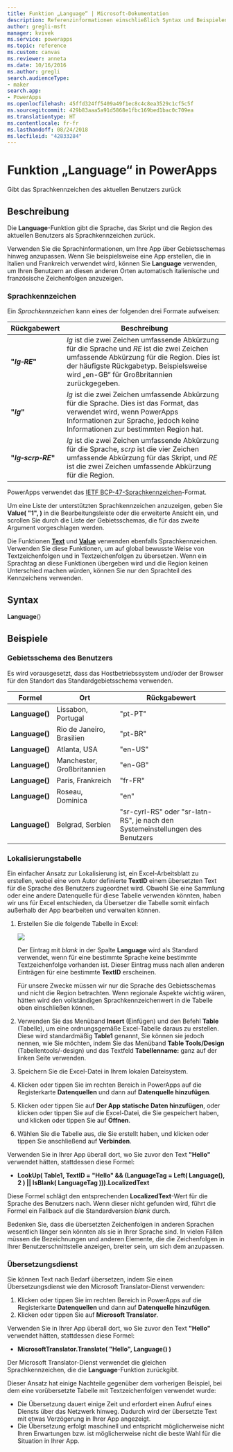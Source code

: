 ```yaml
---
title: Funktion „Language“ | Microsoft-Dokumentation
description: Referenzinformationen einschließlich Syntax und Beispielen für die Funktion „Language“ in PowerApps
author: gregli-msft
manager: kvivek
ms.service: powerapps
ms.topic: reference
ms.custom: canvas
ms.reviewer: anneta
ms.date: 10/16/2016
ms.author: gregli
search.audienceType:
- maker
search.app:
- PowerApps
ms.openlocfilehash: 45ffd324ff5409a49f1ec8c4c8ea3529c1cf5c5f
ms.sourcegitcommit: 429b83aaa5a91d5868e1fbc169bed1bac0c709ea
ms.translationtype: HT
ms.contentlocale: fr-fr
ms.lasthandoff: 08/24/2018
ms.locfileid: "42833284"
---
```

# <a name="language-function-in-powerapps"></a>Funktion „Language“ in PowerApps
Gibt das Sprachkennzeichen des aktuellen Benutzers zurück

## <a name="description"></a>Beschreibung
Die **Language**-Funktion gibt die Sprache, das Skript und die Region des aktuellen Benutzers als Sprachkennzeichen zurück.

Verwenden Sie die Sprachinformationen, um Ihre App über Gebietsschemas hinweg anzupassen.  Wenn Sie beispielsweise eine App erstellen, die in Italien und Frankreich verwendet wird, können Sie **Language** verwenden, um Ihren Benutzern an diesen anderen Orten automatisch italienische und französische Zeichenfolgen anzuzeigen. 

### <a name="language-tags"></a>Sprachkennzeichen
Ein *Sprachkennzeichen* kann eines der folgenden drei Formate aufweisen:

| Rückgabewert | Beschreibung |
| --- | --- |
| **"*lg&#8209;RE*"** |*lg* ist die zwei Zeichen umfassende Abkürzung für die Sprache und *RE* ist die zwei Zeichen umfassende Abkürzung für die Region.  Dies ist der häufigste Rückgabetyp.  Beispielsweise wird „en-GB“ für Großbritannien zurückgegeben. |
| **"*lg*"** |*lg* ist die zwei Zeichen umfassende Abkürzung für die Sprache.  Dies ist das Format, das verwendet wird, wenn PowerApps Informationen zur Sprache, jedoch keine Informationen zur bestimmten Region hat. |
| **"*lg&#8209;scrp&#8209;RE*"** |*lg* ist die zwei Zeichen umfassende Abkürzung für die Sprache, *scrp* ist die vier Zeichen umfassende Abkürzung für das Skript, und *RE* ist die zwei Zeichen umfassende Abkürzung für die Region. |

PowerApps verwendet das [IETF BCP-47-Sprachkennzeichen](https://tools.ietf.org/html/bcp47)-Format.  

Um eine Liste der unterstützten Sprachkennzeichen anzuzeigen, geben Sie **Value( "1", )** in die Bearbeitungsleiste oder die erweiterte Ansicht ein, und scrollen Sie durch die Liste der Gebietsschemas, die für das zweite Argument vorgeschlagen werden.  

Die Funktionen **[Text](function-text.md)** und **[Value](function-value.md)** verwenden ebenfalls Sprachkennzeichen.  Verwenden Sie diese Funktionen, um auf global bewusste Weise von Textzeichenfolgen und in Textzeichenfolgen zu übersetzen.  Wenn ein Sprachtag an diese Funktionen übergeben wird und die Region keinen Unterschied machen würden, können Sie nur den Sprachteil des Kennzeichens verwenden.

## <a name="syntax"></a>Syntax
**Language**()

## <a name="examples"></a>Beispiele
### <a name="users-locale"></a>Gebietsschema des Benutzers
Es wird vorausgesetzt, dass das Hostbetriebssystem und/oder der Browser für den Standort das Standardgebietsschema verwenden.

| Formel | Ort | Rückgabewert |
| --- | --- | --- |
| **Language()** |Lissabon, Portugal |"pt-PT" |
| **Language()** |Rio de Janeiro, Brasilien |"pt-BR" |
| **Language()** |Atlanta, USA |"en-US" |
| **Language()** |Manchester, Großbritannien |"en-GB" |
| **Language()** |Paris, Frankreich |"fr-FR" |
| **Language()** |Roseau, Dominica |"en" |
| **Language()** |Belgrad, Serbien |"sr-cyrl-RS" oder "sr-latn-RS", je nach den Systemeinstellungen des Benutzers |

### <a name="localization-table"></a>Lokalisierungstabelle
Ein einfacher Ansatz zur Lokalisierung ist, ein Excel-Arbeitsblatt zu erstellen, wobei eine vom Autor definierte **TextID** einem übersetzten Text für die Sprache des Benutzers zugeordnet wird.  Obwohl Sie eine Sammlung oder eine andere Datenquelle für diese Tabelle verwenden könnten, haben wir uns für Excel entschieden, da Übersetzer die Tabelle somit einfach außerhalb der App bearbeiten und verwalten können.

1. Erstellen Sie die folgende Tabelle in Excel: 
   
    ![](media/function-language/loc-table.png)
   
    Der Eintrag mit *blank* in der Spalte **Language** wird als Standard verwendet, wenn für eine bestimmte Sprache keine bestimmte Textzeichenfolge vorhanden ist. Dieser Eintrag muss nach allen anderen Einträgen für eine bestimmte **TextID** erscheinen.
   
    Für unsere Zwecke müssen wir nur die Sprache des Gebietsschemas und nicht die Region betrachten.  Wenn regionale Aspekte wichtig wären, hätten wird den vollständigen Sprachkennzeichenwert in die Tabelle oben einschließen können. 
2. Verwenden Sie das Menüband **Insert** (Einfügen) und den Befehl **Table** (Tabelle), um eine ordnungsgemäße Excel-Tabelle daraus zu erstellen.  Diese wird standardmäßig **Table1** genannt, Sie können sie jedoch nennen, wie Sie möchten, indem Sie das Menüband **Table Tools/Design** (Tabellentools/-design) und das Textfeld **Tabellenname:** ganz auf der linken Seite verwenden.
3. Speichern Sie die Excel-Datei in Ihrem lokalen Dateisystem.   
4. Klicken oder tippen Sie im rechten Bereich in PowerApps auf die Registerkarte **Datenquellen** und dann auf **Datenquelle hinzufügen**.
5. Klicken oder tippen Sie auf **Der App statische Daten hinzufügen**, oder klicken oder tippen Sie auf die Excel-Datei, die Sie gespeichert haben, und klicken oder tippen Sie auf **Öffnen**.
6. Wählen Sie die Tabelle aus, die Sie erstellt haben, und klicken oder tippen Sie anschließend auf **Verbinden**.

Verwenden Sie in Ihrer App überall dort, wo Sie zuvor den Text **"Hello"** verwendet hätten, stattdessen diese Formel:

* **LookUp( Table1, TextID = "Hello" && (LanguageTag = Left( Language(), 2 ) || IsBlank( LanguageTag ))).LocalizedText**  

Diese Formel schlägt den entsprechenden **LocalizedText**-Wert für die Sprache des Benutzers nach. Wenn dieser nicht gefunden wird, führt die Formel ein Fallback auf die Standardversion *blank* durch. 

Bedenken Sie, dass die übersetzten Zeichenfolgen in anderen Sprachen wesentlich länger sein könnten als sie in Ihrer Sprache sind.  In vielen Fällen müssen die Bezeichnungen und anderen Elemente, die die Zeichenfolgen in Ihrer Benutzerschnittstelle anzeigen, breiter sein, um sich dem anzupassen.

### <a name="translation-service"></a>Übersetzungsdienst
Sie können Text nach Bedarf übersetzen, indem Sie einen Übersetzungsdienst wie den Microsoft Translator-Dienst verwenden:  

1. Klicken oder tippen Sie im rechten Bereich in PowerApps auf die Registerkarte **Datenquellen** und dann auf **Datenquelle hinzufügen**.
2. Klicken oder tippen Sie auf **Microsoft Translator**.

Verwenden Sie in Ihrer App überall dort, wo Sie zuvor den Text **"Hello"** verwendet hätten, stattdessen diese Formel:

* **MicrosoftTranslator.Translate( "Hello", Language() )**

Der Microsoft Translator-Dienst verwendet die gleichen Sprachkennzeichen, die die **Language**-Funktion zurückgibt.

Dieser Ansatz hat einige Nachteile gegenüber dem vorherigen Beispiel, bei dem eine vorübersetzte Tabelle mit Textzeichenfolgen verwendet wurde:

* Die Übersetzung dauert einige Zeit und erfordert einen Aufruf eines Diensts über das Netzwerk hinweg.  Dadurch wird der übersetzte Text mit etwas Verzögerung in Ihrer App angezeigt. 
* Die Übersetzung erfolgt maschinell und entspricht möglicherweise nicht Ihren Erwartungen bzw. ist möglicherweise nicht die beste Wahl für die Situation in Ihrer App.


